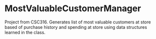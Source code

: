 # MostValuableCustomerManager
Project from CSC316. Generates list of most valuable customers at store based of purchase history and spending at store using data structures
learned in the class.
